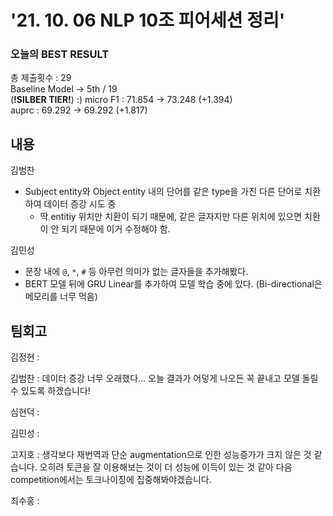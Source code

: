 
# '21. 10. 06 NLP 10조 피어세션 정리'

### 오늘의 BEST RESULT
총 제출횟수 : 29 <br>
Baseline Model -> 5th / 19<br> (**!SILBER TIER!**) :)
micro F1 : 71.854 -> 73.248  (+1.394) <br>
auprc : 69.292 -> 69.292 (+1.817)<br>

## 내용

김범찬
- Subject entity와 Object entity 내의 단어를 같은 type을 가진 다른 단어로 치환하여 데이터 증강 시도 중
  - 딱 entitiy 위치만 치환이 되기 때문에, 같은 글자지만 다른 위치에 있으면 치환이 안 되기 때문에 이거 수정해야 함.

김민성
- 문장 내에 `@`, `*`, `#` 등 아무런 의미가 없는 글자들을 추가해봤다.
- BERT 모델 뒤에 GRU Linear를 추가하여 모델 학습 중에 있다. (Bi-directional은 메모리를 너무 먹음)

## 팀회고

김정현 :

김범찬 : 데이터 증강 너무 오래했다... 오늘 결과가 어덯게 나오든 꼭 끝내고 모델 돌릴 수 있도록 하겠습니다!

심현덕 :

김민성 :

고지호 : 생각보다 재번역과 단순 augmentation으로 인한 성능증가가 크지 않은 것 같습니다. 오히려 토큰을 잘 이용해보는 것이 더 성능에 이득이 있는 것 같아 다음 competition에서는 토크나이징에 집중해봐야겠습니다.

최수홍 :
